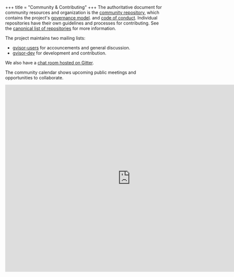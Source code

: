 +++
title = "Community & Contributing"
+++
The authoritative document for community resources and organization is the
[community repository][community], which contains the project's [governance
model][governance].  and [code of conduct][codeofconduct]. Individual
repositories have their own guidelines and processes for contributing. See the
[canonical list of repositories][repositories] for more information.

The project maintains two mailing lists:

 * [gvisor-users][gvisor-users] for accouncements and general discussion.
 * [gvisor-dev][gvisor-dev] for development and contribution.
 
We also have a [chat room hosted on Gitter][gitter-chat].

The community calendar shows upcoming public meetings and opportunities to
collaborate.

<iframe src="https://calendar.google.com/calendar/b/1/embed?showTitle=0&amp;height=600&amp;wkst=1&amp;bgcolor=%23FFFFFF&amp;src=bd6f4k210u3ukmlj9b8vl053fk%40group.calendar.google.com&amp;color=%23AB8B00&amp;ctz=America%2FLos_Angeles" style="border-width:0" width="800" height="600" frameborder="0" scrolling="no"></iframe>

[community]: https://gvisor.googlesource.com/community
[gitter-chat]: https://gitter.im/gvisor/community
[governance]: https://gvisor.googlesource.com/community/+/refs/heads/master/README.md
[gvisor-dev]: https://groups.google.com/forum/#!forum/gvisor-dev
[gvisor-users]: https://groups.google.com/forum/#!forum/gvisor-users
[codeofconduct]: https://gvisor.googlesource.com/community/+/refs/heads/master/CODE_OF_CONDUCT.md
[repositories]: https://gvisor.googlesource.com/?format=HTML
